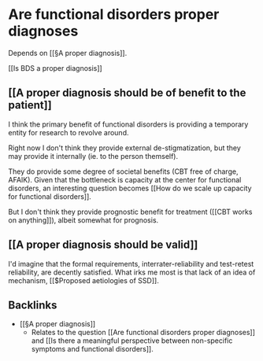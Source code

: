 # Are functional disorders proper diagnoses
Depends on [[§A proper diagnosis]].

[[Is BDS a proper diagnosis]]

## [[A proper diagnosis should be of benefit to the patient]]
I think the primary benefit of functional disorders is providing a temporary entity for research to revolve around.

Right now I don't think they provide external de-stigmatization, but they may provide it internally (ie. to the person themself).

They do provide some degree of societal benefits (CBT free of charge, AFAIK). Given that the bottleneck is capacity at the center for functional disorders, an interesting question becomes [[How do we scale up capacity for functional disorders]].

But I don't think they provide prognostic benefit for treatment ([[CBT works on anything]]), albeit somewhat for prognosis.

## [[A proper diagnosis should be valid]]
I'd imagine that the formal requirements, interrater-reliability and test-retest reliability, are decently satisfied. What irks me most is that lack of an idea of mechanism, [[$Proposed aetiologies of SSD]].

## Backlinks
* [[§A proper diagnosis]]
	* Relates to the question [[Are functional disorders proper diagnoses]] and [[Is there a meaningful perspective between non-specific symptoms and functional disorders]].

<!-- #service -->

<!-- {BearID:74D3F789-4B3A-4E16-A686-DAE083E35EBD-15756-0000130B9ACED7A5} -->

